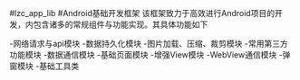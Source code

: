 #lzc_app_lib
#Android基础开发框架
该框架致力于高效进行Android项目的开发，内包含诸多的常规组件与功能实现。其具体功能如下

-网络请求与api模块
-数据持久化模块
-图片加载、压缩、裁剪模块
-常用第三方功能模块
-数据通信模块
-基础页面模块
-增强View模块
-WebView通信模块
-弹窗模块
-基础工具类
